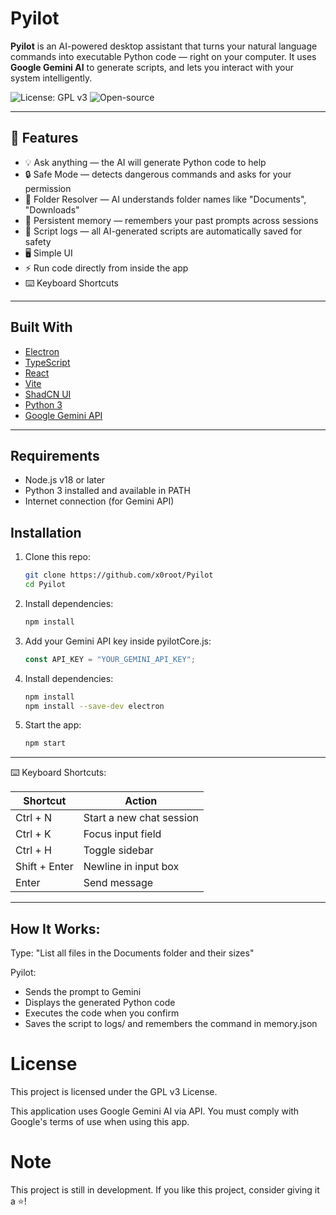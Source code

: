 # Pyilot

**Pyilot** is an AI-powered desktop assistant that turns your natural language commands into executable Python code — right on your computer. It uses **Google Gemini AI** to generate scripts, and lets you interact with your system intelligently.

![License: GPL v3](https://img.shields.io/badge/License-GPLv3-blue.svg)
![Open-source](https://img.shields.io/badge/Open-source-green.svg)


---

## 🚀 Features

- 💡 Ask anything — the AI will generate Python code to help
- 🔒 Safe Mode — detects dangerous commands and asks for your permission
- 📂 Folder Resolver — AI understands folder names like "Documents", "Downloads"
- 🧠 Persistent memory — remembers your past prompts across sessions
- 📜 Script logs — all AI-generated scripts are automatically saved for safety
- 🖥️ Simple UI
- ⚡ Run code directly from inside the app
- ⌨️ Keyboard Shortcuts

---

## Built With

- [Electron](https://www.electronjs.org/) 
- [TypeScript](https://www.typescriptlang.org/)
- [React](https://react.dev/)
- [Vite](https://vitejs.dev/)
- [ShadCN UI](https://ui.shadcn.dev/)
- [Python 3](https://www.python.org/) 
- [Google Gemini API](https://aistudio.google.com/) 


---
## Requirements
- Node.js v18 or later
- Python 3 installed and available in PATH
- Internet connection (for Gemini API)

## Installation

1. Clone this repo:
   ```bash
   git clone https://github.com/x0root/Pyilot
   cd Pyilot
2. Install dependencies:
   ```bash
   npm install
   ```
3. Add your Gemini API key inside pyilotCore.js:
   ```Typescript
   const API_KEY = "YOUR_GEMINI_API_KEY";
    ```
4. Install dependencies:
   ```bash
   npm install
   npm install --save-dev electron
   ```
5. Start the app:
   ```bash
   npm start
   ```
---
⌨️ Keyboard Shortcuts:

| Shortcut     | Action                    |
|--------------|---------------------------|
| Ctrl + N     | Start a new chat session  |
| Ctrl + K     | Focus input field         |
| Ctrl + H     | Toggle sidebar            |
| Shift + Enter| Newline in input box      |
| Enter        | Send message              |

---

How It Works:
---

Type:
"List all files in the Documents folder and their sizes"



Pyilot:
- Sends the prompt to Gemini
- Displays the generated Python code
- Executes the code when you confirm
- Saves the script to logs/ and remembers the command in memory.json

# License
This project is licensed under the GPL v3 License.

This application uses Google Gemini AI via API. You must comply with Google's terms of use when using this app.

# Note
This project is still in development.
If you like this project, consider giving it a ⭐!

